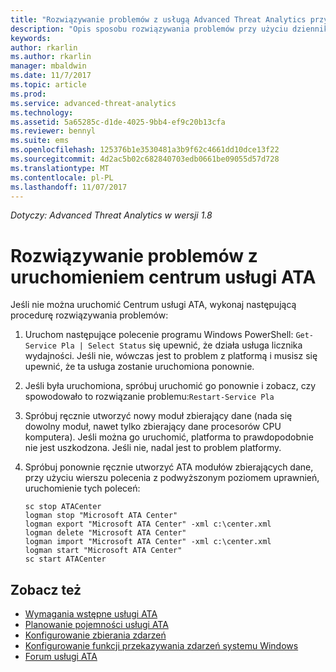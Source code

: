 ```yaml
---
title: "Rozwiązywanie problemów z usługą Advanced Threat Analytics przy użyciu dzienników | Dokumentacja firmy Microsoft"
description: "Opis sposobu rozwiązywania problemów przy użyciu dzienników usługi ATA."
keywords: 
author: rkarlin
ms.author: rkarlin
manager: mbaldwin
ms.date: 11/7/2017
ms.topic: article
ms.prod: 
ms.service: advanced-threat-analytics
ms.technology: 
ms.assetid: 5a65285c-d1de-4025-9bb4-ef9c20b13cfa
ms.reviewer: bennyl
ms.suite: ems
ms.openlocfilehash: 125376b1e3530481a3b9f62c4661dd10dce13f22
ms.sourcegitcommit: 4d2ac5b02c682840703edb0661be09055d57d728
ms.translationtype: MT
ms.contentlocale: pl-PL
ms.lasthandoff: 11/07/2017
---
```

*Dotyczy: Advanced Threat Analytics w wersji 1.8*



# <a name="troubleshooting-ata-center-service-startup"></a>Rozwiązywanie problemów z uruchomieniem centrum usługi ATA

Jeśli nie można uruchomić Centrum usługi ATA, wykonaj następującą procedurę rozwiązywania problemów:

1.  Uruchom następujące polecenie programu Windows PowerShell: `Get-Service Pla | Select Status` się upewnić, że działa usługa licznika wydajności. Jeśli nie, wówczas jest to problem z platformą i musisz się upewnić, że ta usługa zostanie uruchomiona ponownie.
2.  Jeśli była uruchomiona, spróbuj uruchomić go ponownie i zobacz, czy spowodowało to rozwiązanie problemu:`Restart-Service Pla`
3.  Spróbuj ręcznie utworzyć nowy moduł zbierający dane (nada się dowolny moduł, nawet tylko zbierający dane procesorów CPU komputera).
Jeśli można go uruchomić, platforma to prawdopodobnie nie jest uszkodzona. Jeśli nie, nadal jest to problem platformy.

4.  Spróbuj ponownie ręcznie utworzyć ATA modułów zbierających dane, przy użyciu wierszu polecenia z podwyższonym poziomem uprawnień, uruchomienie tych poleceń:

        sc stop ATACenter
        logman stop "Microsoft ATA Center"
        logman export "Microsoft ATA Center" -xml c:\center.xml
        logman delete "Microsoft ATA Center"
        logman import "Microsoft ATA Center" -xml c:\center.xml
        logman start "Microsoft ATA Center"
        sc start ATACenter



## <a name="see-also"></a>Zobacz też
- [Wymagania wstępne usługi ATA](ata-prerequisites.md)
- [Planowanie pojemności usługi ATA](ata-capacity-planning.md)
- [Konfigurowanie zbierania zdarzeń](configure-event-collection.md)
- [Konfigurowanie funkcji przekazywania zdarzeń systemu Windows](configure-event-collection.md#configuring-windows-event-forwarding)
- [Forum usługi ATA](https://social.technet.microsoft.com/Forums/security/home?forum=mata)
